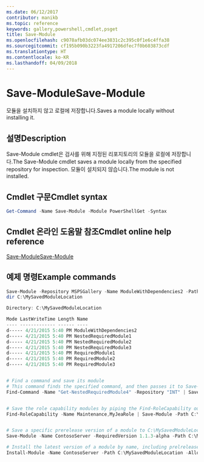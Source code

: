 ```yaml
---
ms.date: 06/12/2017
contributor: manikb
ms.topic: reference
keywords: gallery,powershell,cmdlet,psget
title: Save-Module
ms.openlocfilehash: c9078afb03dc074ee3831c2c395c0f1e6c4ffa38
ms.sourcegitcommit: cf195b090b3223fa4917206dfec7f0b603873cdf
ms.translationtype: HT
ms.contentlocale: ko-KR
ms.lasthandoff: 04/09/2018
---
```

# <a name="save-module"></a><span data-ttu-id="50bd5-103">Save-Module</span><span class="sxs-lookup"><span data-stu-id="50bd5-103">Save-Module</span></span>

<span data-ttu-id="50bd5-104">모듈을 설치하지 않고 로컬에 저장합니다.</span><span class="sxs-lookup"><span data-stu-id="50bd5-104">Saves a module locally without installing it.</span></span>

## <a name="description"></a><span data-ttu-id="50bd5-105">설명</span><span class="sxs-lookup"><span data-stu-id="50bd5-105">Description</span></span>

<span data-ttu-id="50bd5-106">Save-Module cmdlet은 검사를 위해 지정된 리포지토리의 모듈을 로컬에 저장합니다.</span><span class="sxs-lookup"><span data-stu-id="50bd5-106">The Save-Module cmdlet saves a module locally from the specified repository for inspection.</span></span> <span data-ttu-id="50bd5-107">모듈이 설치되지 않습니다.</span><span class="sxs-lookup"><span data-stu-id="50bd5-107">The module is not installed.</span></span>

## <a name="cmdlet-syntax"></a><span data-ttu-id="50bd5-108">Cmdlet 구문</span><span class="sxs-lookup"><span data-stu-id="50bd5-108">Cmdlet syntax</span></span>
```powershell
Get-Command -Name Save-Module -Module PowerShellGet -Syntax
```

## <a name="cmdlet-online-help-reference"></a><span data-ttu-id="50bd5-109">Cmdlet 온라인 도움말 참조</span><span class="sxs-lookup"><span data-stu-id="50bd5-109">Cmdlet online help reference</span></span>

[<span data-ttu-id="50bd5-110">Save-Module</span><span class="sxs-lookup"><span data-stu-id="50bd5-110">Save-Module</span></span>](http://go.microsoft.com/fwlink/?LinkId=531351)

## <a name="example-commands"></a><span data-ttu-id="50bd5-111">예제 명령</span><span class="sxs-lookup"><span data-stu-id="50bd5-111">Example commands</span></span>

```powershell
Save-Module -Repository MSPSGallery -Name ModuleWithDependencies2 -Path C:\MySavedModuleLocation
dir C:\MySavedModuleLocation

Directory: C:\MySavedModuleLocation

Mode LastWriteTime Length Name
---- ------------- ------ ----
d----- 4/21/2015 5:40 PM ModuleWithDependencies2
d----- 4/21/2015 5:40 PM NestedRequiredModule1
d----- 4/21/2015 5:40 PM NestedRequiredModule2
d----- 4/21/2015 5:40 PM NestedRequiredModule3
d----- 4/21/2015 5:40 PM RequiredModule1
d----- 4/21/2015 5:40 PM RequiredModule2
d----- 4/21/2015 5:40 PM RequiredModule3


# Find a command and save its module
# This command finds the specified command, and then passes it to Save-Module to save it to the C:\temp folder.
Find-Command -Name "Get-NestedRequiredModule4" -Repository "INT" | Save-Module -Path "C:\temp\" -Verbose


# Save the role capability modules by piping the Find-RoleCapability output to Save-Module cmdlet.
Find-RoleCapability -Name Maintenance,MyJeaRole | Save-Module -Path C:\MyModulesPath


# Save a specific prerelease version of a module to C:\MySavedModuleLocation
Save-Module -Name ContosoServer -RequiredVersion 1.1.3-alpha -Path C:\MySavedModuleLocation -AllowPrerelease

# Install the latest version of a module by name, including prelrelease versions if one exists
Install-Module -Name ContosoServer -Path C:\MySavedModuleLocation -AllowPrerelease



```